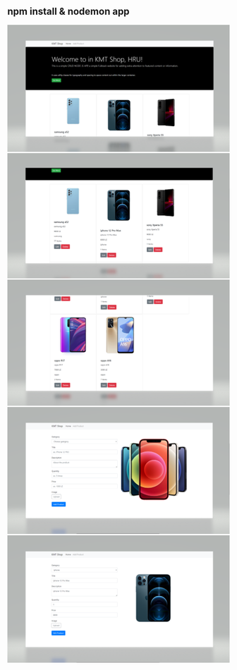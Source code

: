 ## npm install & nodemon app

![](./preview/capture1.PNG)
![](./preview/capture2.PNG)
![](./preview/capture3.PNG)
![](./preview/capture4.PNG)
![](./preview/capture5.PNG)


